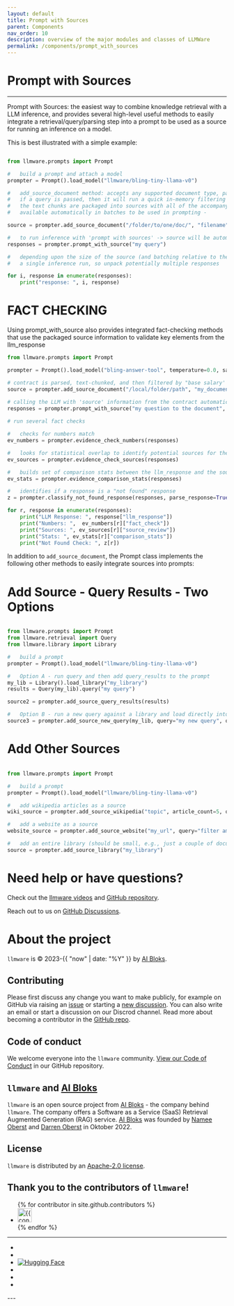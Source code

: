 ```yaml
---
layout: default
title: Prompt with Sources
parent: Components
nav_order: 10
description: overview of the major modules and classes of LLMWare  
permalink: /components/prompt_with_sources
---
```

# Prompt with Sources
---
Prompt with Sources: the easiest way to combine knowledge retrieval with a LLM inference, and provides several high-level useful methods to 
easily integrate a retrieval/query/parsing step into a prompt to be used as a source for running an inference on a model.  

This is best illustrated with a simple example:

```python

from llmware.prompts import Prompt

#   build a prompt and attach a model
prompter = Prompt().load_model("llmware/bling-tiny-llama-v0")

#   add_source_document method: accepts any supported document type, parses the file, and creates text chunks
#   if a query is passed, then it will run a quick in-memory filtering search against the text chunks
#   the text chunks are packaged into sources with all of the accompanying metadata from the file, and made 
#   available automatically in batches to be used in prompting -

source = prompter.add_source_document("/folder/to/one/doc/", "filename", query="fast query")

#   to run inference with 'prompt with sources' -> source will be automatically added to the prompt
responses = prompter.prompt_with_source("my query")

#   depending upon the size of the source (and batching relative to the model context window, there may be more than 
#   a single inference run, so unpack potentially multiple responses

for i, response in enumerate(responses):
    print("response: ", i, response)
```

# FACT CHECKING  

Using prompt_with_source also provides integrated fact-checking methods that use the packaged source information to validate key 
elements from the llm_response

```python
from llmware.prompts import Prompt

prompter = Prompt().load_model("bling-answer-tool", temperature=0.0, sample=False)

# contract is parsed, text-chunked, and then filtered by "base salary'
source = prompter.add_source_document("/local/folder/path", "my_document.pdf", query="exact filter query")

# calling the LLM with 'source' information from the contract automatically packaged into the prompt
responses = prompter.prompt_with_source("my question to the document", prompt_name="default_with_context")
    
# run several fact checks

#   checks for numbers match
ev_numbers = prompter.evidence_check_numbers(responses)

#   looks for statistical overlap to identify potential sources for the llm response
ev_sources = prompter.evidence_check_sources(responses)

#   builds set of comparison stats between the llm_response and the sources
ev_stats = prompter.evidence_comparison_stats(responses)

#   identifies if a response is a "not found" response
z = prompter.classify_not_found_response(responses, parse_response=True, evidence_match=True,ask_the_model=False)

for r, response in enumerate(responses):
    print("LLM Response: ", response["llm_response"])
    print("Numbers: ",  ev_numbers[r]["fact_check"])
    print("Sources: ", ev_sources[r]["source_review"])
    print("Stats: ", ev_stats[r]["comparison_stats"])
    print("Not Found Check: ", z[r])
```

In addition to `add_source_document`, the Prompt class implements the following other methods to easily integrate sources into prompts:  

# Add Source - Query Results - Two Options 

```python

from llmware.prompts import Prompt
from llmware.retrieval import Query
from llmware.library import Library

#   build a prompt
prompter = Prompt().load_model("llmware/bling-tiny-llama-v0")

#   Option A - run query and then add query_results to the prompt
my_lib = Library().load_library("my_library")
results = Query(my_lib).query("my query")

source2 = prompter.add_source_query_results(results)

#   Option B - run a new query against a library and load directly into a prompt
source3 = prompter.add_source_new_query(my_lib, query="my new query", query_type="semantic", result_count=15)

```

# Add Other Sources

```python

from llmware.prompts import Prompt

#   build a prompt
prompter = Prompt().load_model("llmware/bling-tiny-llama-v0")

#   add wikipedia articles as a source
wiki_source = prompter.add_source_wikipedia("topic", article_count=5, query="filter among retrieved articles")  

#   add a website as a source
website_source = prompter.add_source_website("my_url", query="filter among website")

#   add an entire library (should be small, e.g., just a couple of documents)
source = prompter.add_source_library("my_library")

```

Need help or have questions?
============================

Check out the [llmware videos](https://www.youtube.com/@llmware) and [GitHub repository](https://github.com/llmware-ai/llmware).

Reach out to us on [GitHub Discussions](https://github.com/llmware-ai/llmware/discussions).


# About the project

`llmware` is &copy; 2023-{{ "now" | date: "%Y" }} by [AI Bloks](https://www.aibloks.com/home).

## Contributing
Please first discuss any change you want to make publicly, for example on GitHub via raising an [issue](https://github.com/llmware-ai/llmware/issues) or starting a [new discussion](https://github.com/llmware-ai/llmware/discussions).
You can also write an email or start a discussion on our Discrod channel.
Read more about becoming a contributor in the [GitHub repo](https://github.com/llmware-ai/llmware/blob/main/CONTRIBUTING.md).

## Code of conduct
We welcome everyone into the ``llmware`` community.
[View our Code of Conduct](https://github.com/llmware-ai/llmware/blob/main/CODE_OF_CONDUCT.md) in our GitHub repository.

## ``llmware`` and [AI Bloks](https://www.aibloks.com/home)
``llmware`` is an open source project from [AI Bloks](https://www.aibloks.com/home) - the company behind ``llmware``.
The company offers a Software as a Service (SaaS) Retrieval Augmented Generation (RAG) service.
[AI Bloks](https://www.aibloks.com/home) was founded by [Namee Oberst](https://www.linkedin.com/in/nameeoberst/) and [Darren Oberst](https://www.linkedin.com/in/darren-oberst-34a4b54/) in Oktober 2022.

## License

`llmware` is distributed by an [Apache-2.0 license](https://github.com/llmware-ai/llmware/blob/main/LICENSE).

## Thank you to the contributors of ``llmware``!
<ul class="list-style-none">
{% for contributor in site.github.contributors %}
  <li class="d-inline-block mr-1">
     <a href="{{ contributor.html_url }}">
        <img src="{{ contributor.avatar_url }}" width="32" height="32" alt="{{ contributor.login }}">
    </a>
  </li>
{% endfor %}
</ul>


---
<ul class="list-style-none">
    <li class="d-inline-block mr-1">
        <a href="https://discord.gg/MhZn5Nc39h"><span><i class="fa-brands fa-discord"></i></span></a>
    </li>
    <li class="d-inline-block mr-1">
        <a href="https://www.youtube.com/@llmware"><span><i class="fa-brands fa-youtube"></i></span></a>
    </li>
    <li class="d-inline-block mr-1">
        <a href="https://huggingface.co/llmware"><span><img src="assets/images/hf-logo.svg" alt="Hugging Face" class="hugging-face-logo"/></span></a>
    </li>
    <li class="d-inline-block mr-1">
        <a href="https://www.linkedin.com/company/aibloks/"><span><i class="fa-brands fa-linkedin"></i></span></a>
    </li>
    <li class="d-inline-block mr-1">
        <a href="https://twitter.com/AiBloks"><span><i class="fa-brands fa-square-x-twitter"></i></span></a>
    </li>
    <li class="d-inline-block mr-1">
        <a href="https://www.instagram.com/aibloks/"><span><i class="fa-brands fa-instagram"></i></span></a>
    </li>
</ul>
---

